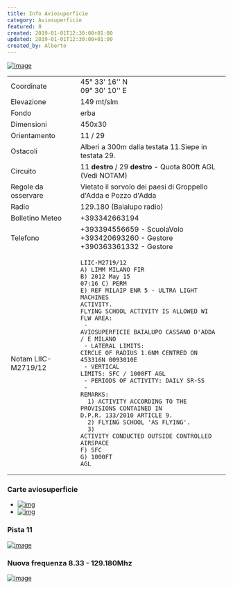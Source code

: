 ```yaml
---
title: Info Aviosuperficie
category: Aviosuperficie
featured: 0
created: 2019-01-01T12:30:00+01:00
updated: 2019-01-01T12:30:00+01:00
created_by: Alberto
---
```


[![image](/web/img/avio/baia-pattern.jpg)](/web/img/avio/baia-pattern.jpg)

|                     |                                                                                                                                                                                                                                                                                                                                                                                                                                                                                                                                                                                                                                                                   |
| ------------------- | ----------------------------------------------------------------------------------------------------------------------------------------------------------------------------------------------------------------------------------------------------------------------------------------------------------------------------------------------------------------------------------------------------------------------------------------------------------------------------------------------------------------------------------------------------------------------------------------------------------------------------------------------------------------- |
| Coordinate          | 45° 33' 16'' N<br> 09° 30' 10'' E                                                                                                                                                                                                                                                                                                                                                                                                                                                                                                                                                                                                                                 |
| Elevazione          | 149 mt/slm                                                                                                                                                                                                                                                                                                                                                                                                                                                                                                                                                                                                                                                        |
| Fondo               | erba                                                                                                                                                                                                                                                                                                                                                                                                                                                                                                                                                                                                                                                              |
| Dimensioni          | 450x30                                                                                                                                                                                                                                                                                                                                                                                                                                                                                                                                                                                                                                                            |
| Orientamento        | 11 / 29                                                                                                                                                                                                                                                                                                                                                                                                                                                                                                                                                                                                                                                           |
| Ostacoli            | Alberi a 300m dalla testata 11.<bre>Siepe in testata 29.                                                                                                                                                                                                                                                                                                                                                                                                                                                                                                                                                                                                          |
| Circuito            | 11 **destro** / 29 **destro** - Quota 800ft AGL (Vedi NOTAM)                                                                                                                                                                                                                                                                                                                                                                                                                                                                                                                                                                                                      |
| Regole da osservare | Vietato il sorvolo dei paesi di Groppello d'Adda e Pozzo d'Adda                                                                                                                                                                                                                                                                                                                                                                                                                                                                                                                                                                                                   |
| Radio               | 129.180 (Baialupo radio)                                                                                                                                                                                                                                                                                                                                                                                                                                                                                                                                                                                                                                          |
| Bolletino Meteo     | +393342663194                                                                                                                                                                                                                                                                                                                                                                                                                                                                                                                                                                                                                                                     |
| Telefono            | +393394556659 - ScuolaVolo<br>+393420693260 - Gestore<br>+390363361332 - Gestore                                                                                                                                                                                                                                                                                                                                                                                                                                                                                                                                                                                  |
| Notam LIIC-M2719/12 | <pre><code>LIIC-M2719/12<br>A) LIMM MILANO FIR<br>B) 2012 May 15 07:16 C) PERM<br>E) REF MILAIP ENR 5 - ULTRA LIGHT MACHINES ACTIVITY.<br>FLYING SCHOOL ACTIVITY IS ALLOWED WI FLW AREA:<br> - AVIOSUPERFICIE BAIALUPO CASSANO D'ADDA / E MILANO<br> - LATERAL LIMITS: CIRCLE OF RADIUS 1.6NM CENTRED ON 453316N 0093010E<br> - VERTICAL LIMITS: SFC / 1000FT AGL<br> - PERIODS OF ACTIVITY: DAILY SR-SS<br> - REMARKS:<br> &nbsp;1) ACTIVITY ACCORDING TO THE PROVISIONS CONTAINED IN D.P.R. 133/2010 ARTICLE 9.<br> &nbsp;2) FLYING SCHOOL 'AS FLYING'.<br> &nbsp;3) ACTIVITY CONDUCTED OUTSIDE CONTROLLED AIRSPACE<br>F) SFC<br>G) 1000FT AGL<br></code></pre> |

### Carte aviosuperficie

- [![img](/web/img/avio/baia-19-1.png)](https://www.baialupo.com/docs/baialupo/baia-19-1.pdf)
- [![img](/web/img/avio/baia-19-2.png)](https://www.baialupo.com/docs/baialupo/baia-19-2.pdf)

### Pista 11

[![image](/web/img/avio/runway-11.jpg)](/web/img/avio/runway-11.jpg)

### Nuova frequenza 8.33 - 129.180Mhz

[![image](/web/img/avio/baia-radio-833.png)](/web/img/avio/baia-radio-833.png)

